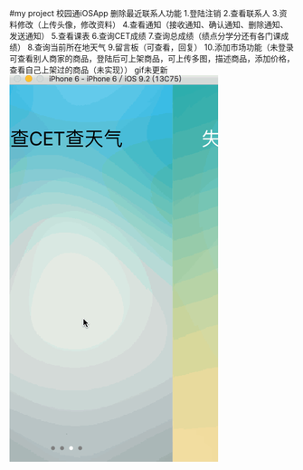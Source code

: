 #my project
校园通iOSApp
删除最近联系人功能
1.登陆注销
2.查看联系人
3.资料修改（上传头像，修改资料）
4.查看通知（接收通知、确认通知、删除通知、发送通知）
5.查看课表
6.查询CET成绩
7.查询总成绩（绩点分学分还有各门课成绩）
8.查询当前所在地天气
9.留言板（可查看，回复）
10.添加市场功能（未登录可查看别人商家的商品，登陆后可上架商品，可上传多图，描述商品，添加价格，查看自己上架过的商品（未实现））
gif未更新
![](https://github.com/kptanjunhao/xyt/blob/master/xyt.gif)
